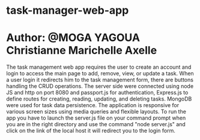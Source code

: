 # task-manager-web-app
# Author: @MOGA YAGOUA Christianne Marichelle Axelle
The task management web app requires the user to create an account and login to access the main page to add, remove, view, or update a task.
When a user login it redirects him to the task management form, there are buttons handling the CRUD operations.
The server side were connected using node JS and http on port 8080 and passport.js for authentication, Express.js to define routes for creating, reading, updating, and deleting tasks. MongoDB were used for task data persistence.
The application is responsive for various screen sizes using media queries and flexible layouts.
To run the app you have to launch the server.js file on your command prompt when you are in the right directory and use the command "node server.js" and click on the link of the local host it will redirect you to the login form.
